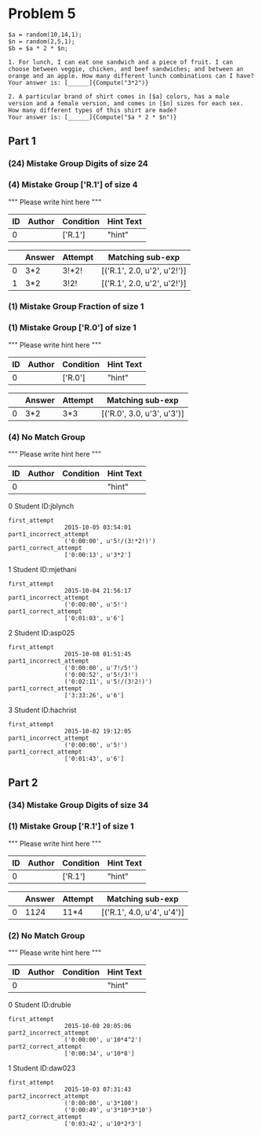 # Problem 5

    $a = random(10,14,1);
    $n = random(2,5,1);
    $b = $a * 2 * $n;

    1. For lunch, I can eat one sandwich and a piece of fruit. I can choose between veggie, chicken, and beef sandwiches; and between an orange and an apple. How many different lunch combinations can I have?
    Your answer is: [______]{Compute("3*2")}

    2. A particular brand of shirt comes in [$a] colors, has a male
    version and a female version, and comes in [$n] sizes for each sex.
    How many different types of this shirt are made?
    Your answer is: [______]{Compute("$a * 2 * $n")}


## Part 1

### (24) Mistake Group Digits of size 24




### (4) Mistake Group ['R.1'] of size 4
""" Please write hint here """

|ID	|Author	|Condition	|Hint Text|
|---|---|---|---|
|0|	|['R.1']	|"hint"	|

|	|Answer	|Attempt	|Matching sub-exp|
|---|---|---|---|
|0	|3*2	|3!*2!	|[('R.1', 2.0, u'2', u'2!')]	|
|1	|3*2	|3!2!	|[('R.1', 2.0, u'2', u'2!')]	|




### (1) Mistake Group Fraction of size 1




### (1) Mistake Group ['R.0'] of size 1
""" Please write hint here """

|ID	|Author	|Condition	|Hint Text|
|---|---|---|---|
|0|	|['R.0']	|"hint"	|

|	|Answer	|Attempt	|Matching sub-exp|
|---|---|---|---|
|0	|3*2	|3*3	|[('R.0', 3.0, u'3', u'3')]	|




### (4) No Match Group 
""" Please write hint here """

|ID	|Author	|Condition	|Hint Text|
|---|---|---|---|
|0|	|	|"hint"	|

0 Student ID:jblynch

	first_attempt
					2015-10-05 03:54:01
	part1_incorrect_attempt
					('0:00:00', u'5!/(3!*2!)')
	part1_correct_attempt
					['0:00:13', u'3*2']

1 Student ID:mjethani

	first_attempt
					2015-10-04 21:56:17
	part1_incorrect_attempt
					('0:00:00', u'5!')
	part1_correct_attempt
					['0:01:03', u'6']

2 Student ID:asp025

	first_attempt
					2015-10-08 01:51:45
	part1_incorrect_attempt
					('0:00:00', u'7!/5!')
					('0:00:52', u'5!/3!')
					('0:02:11', u'5!/(3!2!)')
	part1_correct_attempt
					['3:33:26', u'6']

3 Student ID:hachrist

	first_attempt
					2015-10-02 19:12:05
	part1_incorrect_attempt
					('0:00:00', u'5!')
	part1_correct_attempt
					['0:01:43', u'6']












## Part 2

### (34) Mistake Group Digits of size 34




### (1) Mistake Group ['R.1'] of size 1
""" Please write hint here """

|ID	|Author	|Condition	|Hint Text|
|---|---|---|---|
|0|	|['R.1']	|"hint"	|

|	|Answer	|Attempt	|Matching sub-exp|
|---|---|---|---|
|0	|11*2*4	|11*4	|[('R.1', 4.0, u'4', u'4')]	|




### (2) No Match Group 
""" Please write hint here """

|ID	|Author	|Condition	|Hint Text|
|---|---|---|---|
|0|	|	|"hint"	|

0 Student ID:druble

	first_attempt
					2015-10-08 20:05:06
	part2_incorrect_attempt
					('0:00:00', u'10*4^2')
	part2_correct_attempt
					['0:00:34', u'10*8']

1 Student ID:daw023

	first_attempt
					2015-10-03 07:31:43
	part2_incorrect_attempt
					('0:00:00', u'3*100')
					('0:00:49', u'3*10*3*10')
	part2_correct_attempt
					['0:03:42', u'10*2*3']












